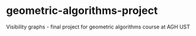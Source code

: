 # geometric-algorithms-project
Visibility graphs - final project for geometric algorithms course at AGH UST
